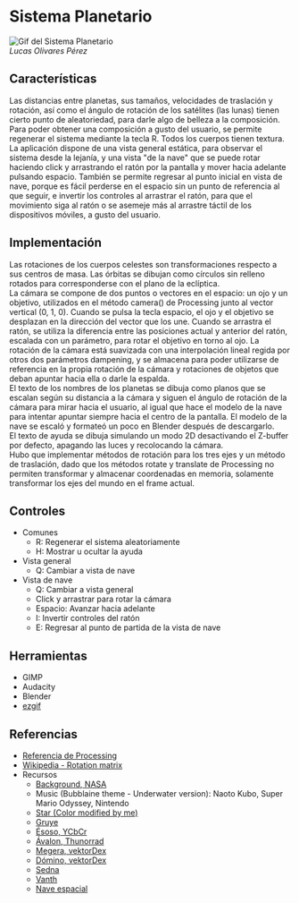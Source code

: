 # Sistema Planetario
![Gif del Sistema Planetario](https://user-images.githubusercontent.com/47455265/156931797-649300f3-2f3d-483d-8c96-61d53abfede7.gif)
<br>*Lucas Olivares Pérez*

## Características
Las distancias entre planetas, sus tamaños, velocidades de traslación y rotación, así como el ángulo de rotación de los satélites (las lunas) tienen cierto punto de aleatoriedad, para darle algo de belleza a la composición. 
Para poder obtener una composición a gusto del usuario, se permite regenerar el sistema mediante la tecla R. Todos los cuerpos tienen textura.<br>
La aplicación dispone de una vista general estática, para observar el sistema desde la lejanía, y una vista "de la nave" que se puede rotar haciendo click y arrastrando el ratón por la pantalla y mover hacia adelante pulsando espacio. También se permite regresar al punto inicial en vista de nave, porque es fácil perderse en el espacio sin un punto de referencia al que seguir, e invertir los controles al arrastrar el ratón, para que el movimiento siga al ratón o se asemeje más al arrastre táctil de los dispositivos móviles, a gusto del usuario.

## Implementación
Las rotaciones de los cuerpos celestes son transformaciones respecto a sus centros de masa. 
Las órbitas se dibujan como círculos sin relleno rotados para corresponderse con el plano de la eclíptica. <br>
La cámara se compone de dos puntos o vectores en el espacio: un ojo y un objetivo, utilizados en el método camera() de Processing junto al vector vertical (0, 1, 0). Cuando se pulsa la tecla espacio, el ojo y el objetivo se desplazan en la dirección del vector que los une. Cuando se arrastra el ratón, se utiliza la diferencia entre las posiciones actual y anterior del ratón, escalada con un parámetro, para rotar el objetivo en torno al ojo. La rotación de la cámara está suavizada con una interpolación lineal regida por otros dos parámetros dampening, y se almacena para poder utilizarse de referencia en la propia rotación de la cámara y rotaciones de objetos que deban apuntar hacia ella o darle la espalda.<br>
El texto de los nombres de los planetas se dibuja como planos que se escalan según su distancia a la cámara y siguen el ángulo de rotación de la cámara para mirar hacia el usuario, al igual que hace el modelo de la nave para intentar apuntar siempre hacia el centro de la pantalla. El modelo de la nave se escaló y formateó un poco en Blender después de descargarlo.<br>
El texto de ayuda se dibuja simulando un modo 2D desactivando el Z-buffer por defecto, apagando las luces y recolocando la cámara.<br>
Hubo que implementar métodos de rotación para los tres ejes y un método de traslación, dado que los métodos rotate y translate de Processing no permiten transformar y almacenar coordenadas en memoria, solamente transformar los ejes del mundo en el frame actual.

## Controles
- Comunes
  - R: Regenerar el sistema aleatoriamente
  - H: Mostrar u ocultar la ayuda
- Vista general
  - Q: Cambiar a vista de nave
- Vista de nave
  - Q: Cambiar a vista general
  - Click y arrastrar para rotar la cámara
  - Espacio: Avanzar hacia adelante
  - I: Invertir controles del ratón
  - E: Regresar al punto de partida de la vista de nave

## Herramientas
- GIMP
- Audacity
- Blender
- [ezgif](https://ezgif.com)

## Referencias
- [Referencia de Processing](https://processing.org/reference/)
- [Wikipedia - Rotation matrix](https://en.wikipedia.org/wiki/Rotation_matrix)
- Recursos
  - [Background, NASA](https://svs.gsfc.nasa.gov/3895)
  - Music (Bubblaine theme - Underwater version): Naoto Kubo, Super Mario Odyssey, Nintendo
  - [Star (Color modified by me)](https://www.solarsystemscope.com/textures/download/2k_sun.jpg)
  - [Gruye](https://www.pinterest.es/pin/547117054727314654/)
  - [Ésoso, YCbCr](https://opengameart.org/content/planet-texture-80004000px) 
  - [Ávalon, Thunorrad](https://www.deviantart.com/thunorrad/art/Planet-Texture-42489691)
  - [Megera, vektorDex](https://opengameart.org/content/planetary-textures-2048x1024-gas-giant-equirectangular-5-2048x1024png) 
  - [Dómino, vektorDex](https://opengameart.org/content/planetary-textures-2048x1024-gas-giant-equirectangular-7-2048x1024png)
  - [Sedna](https://planet-texture-maps.fandom.com/wiki/Sedna)
  - [Vanth](https://planet-texture-maps.fandom.com/wiki/Vanth)
  - [Nave espacial](https://www.cgtrader.com/items/830734/download-page)
